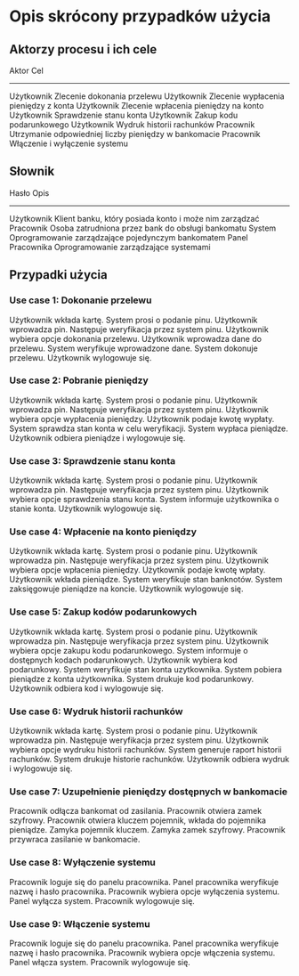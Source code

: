 Opis skrócony przypadków użycia
===============================

Aktorzy procesu i ich cele
--------------------------

Aktor       Cel 
----------- -----------------------------
Użytkownik  Zlecenie dokonania przelewu
Użytkownik  Zlecenie wypłacenia pieniędzy z konta
Użytkownik  Zlecenie wpłacenia pieniędzy na konto
Użytkownik  Sprawdzenie stanu konta
Użytkownik  Zakup kodu podarunkowego
Użytkownik  Wydruk historii rachunków
Pracownik   Utrzymanie odpowiedniej liczby pieniędzy w bankomacie
Pracownik   Włączenie i wyłączenie systemu

Słownik
-------

Hasło             Opis
-----------       -----------------------------
Użytkownik        Klient banku, który posiada konto i może nim zarządzać
Pracownik         Osoba zatrudniona przez bank do obsługi bankomatu
System            Oprogramowanie zarządzające pojedynczym bankomatem
Panel Pracownika  Oprogramowanie zarządzające systemami

Przypadki użycia
----------------

### Use case 1: Dokonanie przelewu

Użytkownik wkłada kartę. System prosi o podanie pinu. Użytkownik wprowadza pin. Następuje weryfikacja przez system pinu.
Użytkownik wybiera opcje dokonania przelewu. Użytkownik wprowadza dane do przelewu. System weryfikuje wprowadzone dane. System dokonuje przelewu. Użytkownik wylogowuje się.

### Use case 2: Pobranie pieniędzy

Użytkownik wkłada kartę. System prosi o podanie pinu. Użytkownik wprowadza pin. Następuje weryfikacja przez system pinu.
Użytkownik wybiera opcje wypłacenia pieniędzy. Użytkownik podaje kwotę wypłaty. System sprawdza stan konta w celu weryfikacji. System wypłaca pieniądze. Użytkownik odbiera pieniądze i wylogowuje się.

### Use case 3: Sprawdzenie stanu konta

Użytkownik wkłada kartę. System prosi o podanie pinu. Użytkownik wprowadza pin. Następuje weryfikacja przez system pinu.
Użytkownik wybiera opcje sprawdzenia stanu konta. System informuje użytkownika o stanie konta. Użytkownik wylogowuje się.

### Use case 4: Wpłacenie na konto pieniędzy

Użytkownik wkłada kartę. System prosi o podanie pinu. Użytkownik wprowadza pin. Następuje weryfikacja przez system pinu.
Użytkownik wybiera opcje wpłacenia pieniędzy. Użytkownik podaje kwotę wpłaty. Użytkownik wkłada pieniądze. System weryfikuje stan banknotów. System zaksięgowuje pieniądze na koncie. Użytkownik wylogowuje się.

### Use case 5: Zakup kodów podarunkowych

Użytkownik wkłada kartę. System prosi o podanie pinu. Użytkownik wprowadza pin. Następuje weryfikacja przez system pinu.
Użytkownik wybiera opcje zakupu kodu podarunkowego. System informuje o dostępnych kodach podarunkowych. Użytkownik wybiera kod podarunkowy. System weryfikuje stan konta uzytkownika.
System pobiera pieniądze z konta użytkownika. System drukuje kod podarunkowy. Użytkownik odbiera kod i wylogowuje się.

### Use case 6: Wydruk historii rachunków

Użytkownik wkłada kartę. System prosi o podanie pinu. Użytkownik wprowadza pin. Następuje weryfikacja przez system pinu.
Użytkownik wybiera opcje wydruku historii rachunków. System generuje raport historii rachunków. System drukuje historie rachunków. Użytkownik odbiera wydruk i wylogowuje się. 

### Use case 7: Uzupełnienie pieniędzy dostępnych w bankomacie

Pracownik odłącza bankomat od zasilania. Pracownik otwiera zamek szyfrowy. Pracownik otwiera kluczem pojemnik, wkłada do pojemnika pieniądze. Zamyka pojemnik kluczem. Zamyka zamek szyfrowy.
Pracownik przywraca zasilanie w bankomacie.

### Use case 8: Wyłączenie systemu

Pracownik loguje się do panelu pracownika. Panel pracownika weryfikuje nazwę i hasło pracownika. Pracownik wybiera opcje wyłączenia systemu. Panel wyłącza system. Pracownik wylogowuje się.

### Use case 9: Włączenie systemu

Pracownik loguje się do panelu pracownika. Panel pracownika weryfikuje nazwę i hasło pracownika. Pracownik wybiera opcje włączenia systemu. Panel włącza system. Pracownik wylogowuje się.



